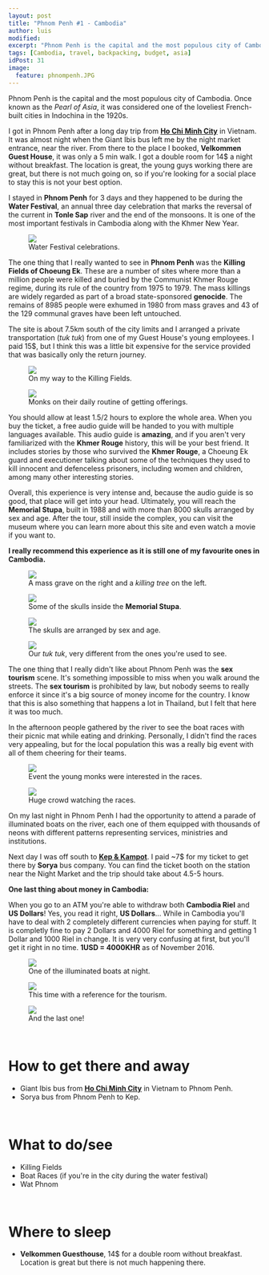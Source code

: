 ```yaml
---
layout: post
title: "Phnom Penh #1 - Cambodia"
author: luis
modified:
excerpt: "Phnom Penh is the capital and the most populous city of Cambodia. Once known as the Pearl of Asia, it was considered one of the loveliest French-built cities in Indochina in the 1920s."
tags: [Cambodia, travel, backpacking, budget, asia]
idPost: 31
image:
  feature: phnompenh.JPG
---
```


Phnom Penh is the capital and the most populous city of Cambodia. Once known as the <i>Pearl of Asia</i>, it was considered one of the loveliest French-built cities in Indochina in the 1920s.

I got in Phnom Penh after a long day trip from <b><a href="{{site.url}}/HCMC" target="_blank">Ho Chi Minh City</a></b> in Vietnam. It was almost night when the Giant Ibis bus left me by the night market entrance, near the river. From there to the place I booked, <b>Velkommen Guest House</b>, it was only a 5 min walk. I got a double room for 14$ a night without breakfast. The location is great, the young guys working there are great, but there is not much going on, so if you're looking for a social place to stay this is not your best option.

I stayed in <b>Phnom Penh</b> for 3 days and they happened to be during the <b>Water Festival</b>, an annual three day celebration that marks the reversal of the current in <b>Tonle Sap</b> river and the end of the monsoons. It is one of the most important festivals in Cambodia along with the Khmer New Year.

<figure>
	<a href="../images/cambodia/phnompenh/phnompenh1.JPG"><img src="../images/cambodia/phnompenh/phnompenh1.JPG"></a>
	<figcaption>Water Festival celebrations.</figcaption>
</figure>

The one thing that I really wanted to see in <b>Phnom Penh</b> was the <b>Killing Fields of Choeung Ek</b>. These are a number of sites where more than a million people were killed and buried by the Communist Khmer Rouge regime, during its rule of the country from 1975 to 1979. The mass killings are widely regarded as part of a broad state-sponsored <b>genocide</b>. The remains of 8985 people were exhumed in 1980 from mass graves and 43 of the 129 communal graves have been left untouched.

The site is about 7.5km south of the city limits and I arranged a private transportation (<i>tuk tuk</i>) from one of my Guest House's young employees. I paid 15$, but I think this was a little bit expensive for the service provided that was basically only the return journey.

<figure>
	<a href="../images/cambodia/phnompenh/phnompenh2.JPG"><img src="../images/cambodia/phnompenh/phnompenh2.JPG"></a>
	<figcaption>On my way to the Killing Fields.</figcaption>
</figure>

<figure>
	<a href="../images/cambodia/phnompenh/phnompenh3.JPG"><img src="../images/cambodia/phnompenh/phnompenh3.JPG"></a>
	<figcaption>Monks on their daily routine of getting offerings.</figcaption>
</figure>

You should allow at least 1.5/2 hours to explore the whole area. When you buy the ticket, a free audio guide will be handed to you with multiple languages available. This audio guide is <b>amazing</b>, and if you aren't very familiarized with the <b>Khmer Rouge</b> history, this will be your best friend. It includes stories by those who survived the <b>Khmer Rouge</b>, a Choeung Ek guard and executioner talking about some of the techniques they used to kill innocent and defenceless prisoners, including women and children, among many other interesting stories.

Overall, this experience is very intense and, because the audio guide is so good, that place will get into your head. Ultimately, you will reach the <b>Memorial Stupa</b>, built in 1988 and with more than 8000 skulls arranged by sex and age. After the tour, still inside the complex, you can visit the museum where you can learn more about this site and even watch a movie if you want to.

<b><highlight><middle>I really recommend this experience as it is still one of my favourite ones in Cambodia.</middle></highlight></b>

<figure>
	<a href="../images/cambodia/phnompenh/phnompenh4.JPG"><img src="../images/cambodia/phnompenh/phnompenh4.JPG"></a>
	<figcaption>A mass grave on the right and a <i>killing tree</i> on the left.</figcaption>
</figure>

<figure>
	<a href="../images/cambodia/phnompenh/phnompenh5.JPG"><img src="../images/cambodia/phnompenh/phnompenh5.JPG"></a>
	<figcaption>Some of the skulls inside the <b>Memorial Stupa</b>.</figcaption>
</figure>

<figure>
	<a href="../images/cambodia/phnompenh/phnompenh6.JPG"><img src="../images/cambodia/phnompenh/phnompenh6.JPG"></a>
	<figcaption>The skulls are arranged by sex and age.</figcaption>
</figure>

<figure>
	<a href="../images/cambodia/phnompenh/phnompenh7.JPG"><img src="../images/cambodia/phnompenh/phnompenh7.JPG"></a>
	<figcaption>Our <i>tuk tuk</i>, very different from the ones you're used to see.</figcaption>
</figure>

The one thing that I really didn't like about Phnom Penh was the <b>sex tourism</b> scene. It's something impossible to miss when you walk around the streets. The <b>sex tourism</b> is prohibited by law, but nobody seems to really enforce it since it's a big source of money income for the country. I know that this is also something that happens a lot in Thailand, but I felt that here it was too much.

In the afternoon people gathered by the river to see the boat races with their picnic mat while eating and drinking. Personally, I didn't find the races very appealing, but for the local population this was a really big event with all of them cheering for their teams.

<figure>
	<a href="../images/cambodia/phnompenh/phnompenh8.JPG"><img src="../images/cambodia/phnompenh/phnompenh8.JPG"></a>
	<figcaption>Event the young monks were interested in the races.</figcaption>
</figure>

<figure>
	<a href="../images/cambodia/phnompenh/phnompenh9.JPG"><img src="../images/cambodia/phnompenh/phnompenh9.JPG"></a>
	<figcaption>Huge crowd watching the races.</figcaption>
</figure>

On my last night in Phnom Penh I had the opportunity to attend a parade of illuminated boats on the river, each one of them equipped with thousands of neons with different patterns representing services, ministries and institutions.

Next day I was off south to <b><a href="{{site.url}}/KepKampot" target="_blank">Kep & Kampot</a></b>. I paid ~7$ for my ticket to get there by <b>Sorya</b> bus company. You can find the ticket booth on the station near the Night Market and the trip should take about 4.5-5 hours.

<b><highlight><middle>One last thing about money in Cambodia:</middle></highlight></b>

When you go to an ATM you're able to withdraw both <b>Cambodia Riel</b> and <b>US Dollars</b>! Yes, you read it right, <b>US Dollars</b>... While in Cambodia you'll have to deal with 2 completely different currencies when paying for stuff. It is completly fine to pay 2 Dollars and 4000 Riel for something and getting 1 Dollar and 1000 Riel in change. It is very very confusing at first, but you'll get it right in no time. <b>1USD = 4000KHR</b> as of November 2016.

<figure>
	<a href="../images/cambodia/phnompenh/phnompenh10.JPG"><img src="../images/cambodia/phnompenh/phnompenh10.JPG"></a>
	<figcaption>One of the illuminated boats at night.</figcaption>
</figure>

<figure>
	<a href="../images/cambodia/phnompenh/phnompenh11.JPG"><img src="../images/cambodia/phnompenh/phnompenh11.JPG"></a>
	<figcaption>This time with a reference for the tourism.</figcaption>
</figure>

<figure>
	<a href="../images/cambodia/phnompenh/phnompenh12.JPG"><img src="../images/cambodia/phnompenh/phnompenh12.JPG"></a>
	<figcaption>And the last one!</figcaption>
</figure>


<br>
<h1>How to get there and away</h1>
<ul>
<li>Giant Ibis bus from <b><a href="{{site.url}}/HCMC" target="_blank">Ho Chi Minh City</a></b> in Vietnam to Phnom Penh.</li>
<li>Sorya bus from Phnom Penh to Kep.</li>
</ul>

<br>
<h1>What to do/see</h1>
<ul>
<li>Killing Fields</li>
<li>Boat Races (if you're in the city during the water festival)</li>
<li>Wat Phnom</li>
</ul>

<br>
<h1>Where to sleep</h1>
<ul>
<li><b>Velkommen Guesthouse</b>, 14$ for a double room without breakfast. Location is great but there is not much happening there.</li>
</ul>
